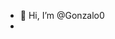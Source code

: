 - 👋 Hi, I’m @Gonzalo0
-

<!---
Gonzalo0/Gonzalo0 is a ✨ special ✨ repository because its `README.md` (this file) appears on your GitHub profile.
You can click the Preview link to take a look at your changes.
--->
